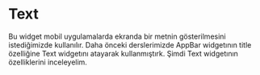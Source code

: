 # Text

Bu widget mobil uygulamalarda ekranda bir metnin gösterilmesini istediğimizde kullanılır. Daha önceki derslerimizde AppBar widgetının title özelliğine Text widgetını atayarak kullanmıştırk. Şimdi Text widgetının özelliklerini inceleyelim.
